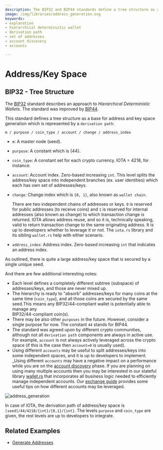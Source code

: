 ```yaml
---
description: The BIP32 and BIP44 standards define a tree structure as a base for address and key space generation which is represented by a derivation path. 
image: /img/libraries/address_generation.svg 
keywords:
- explanation
- hierarchical deterministic wallet
- derivation path
- set of addresses
- account discovery
- accounts

---
```


# Address/Key Space

## BIP32 - Tree Structure

The [BIP32](https://github.com/bitcoin/bips/blob/master/bip-0032.mediawiki) standard describes an approach to
_Hierarchical Deterministic Wallets_. The standard was improved
by [BIP44](https://github.com/bitcoin/bips/blob/master/bip-0044.mediawiki).

This standard defines a tree structure as a base for address and key space generation which is represented by a
`derivation path`:

```plaintext
m / purpose / coin_type / account / change / address_index
```

* `m`: A master node (seed).
* `purpose`: A constant which is {44}.
* `coin_type`: A constant set for each crypto currency. IOTA = 4218, for instance.
* `account`: Account index. Zero-based increasing `int`. This level splits the address/key space into independent
  branches (ex. user identities) which each has own set of addresses/keys.
* `change`: Change index which is `{0, 1}`, also known as `wallet chain`.

  There are two independent chains of addresses or keys. `0` is reserved for public addresses (to receive coins) and `1` is
  reserved for internal addresses (also known as change) to which transaction change is returned. IOTA allows address
  reuse, and so it is, technically speaking, valid to return transaction change to the same originating address. It is
  up to developers whether to leverage it or not. The `iota.rs` library and its sibling `wallet.rs` help with either
  scenario.
  
* `address_index`: Address index. Zero-based increasing `int` that indicates an address index.

As outlined, there is quite a large address/key space that is secured by a single unique seed.

And there are few additional interesting notes:

* Each level defines a completely different subtree (subspace) of addresses/keys, and those are never mixed up.
* The hierarchy is ready to "absorb" addresses/keys for many coins at the same time (`coin_type`), and all those coins
  are secured by the same seed.This means any BIP32/44-compliant wallet is potentially able to manage any \
  BIP32/44-compliant coin(s).
* There may be also other `purposes` in the future. However, consider a single purpose for now. The constant `44` stands
  for BIP44.
* The standard was agreed upon by different crypto communities, although not all `derivation path` components are always in active use. For example, `account` is not always actively leveraged across the crypto space (if this is the case then `account=0` is usually used).
* Using different `accounts` may be useful to split addresses/keys into some independent spaces, and it is up to
  developers to implement. _Using different `accounts` may have a negative impact on a performance while you are on the
[account discovery](https://github.com/bitcoin/bips/blob/master/bip-0044.mediawiki#account-discovery) phase. If you are
planning on using many multiple accounts then you may be interested in our stateful library
[wallet.rs](https://wiki.iota.org/wallet.rs/welcome) that incorporates all business logic needed to efficiently manage
independent accounts.
Our [exchange guide](https://wiki.iota.org/docs/build/exchange-integration/exchange-integration-guide)
provides some useful tips on how different accounts may be leveraged.

![address_generation](/img/libraries/address_generation.svg)

In case of IOTA, the derivation path of address/key space is `[seed]/44/4218/{int}/{0,1}/{int}`. The levels `purpose`
and `coin_type` are given, the rest levels are up to developers to integrate.

## Related Examples

* [Generate Addresses](./../how_tos/generate_addresses.mdx)
